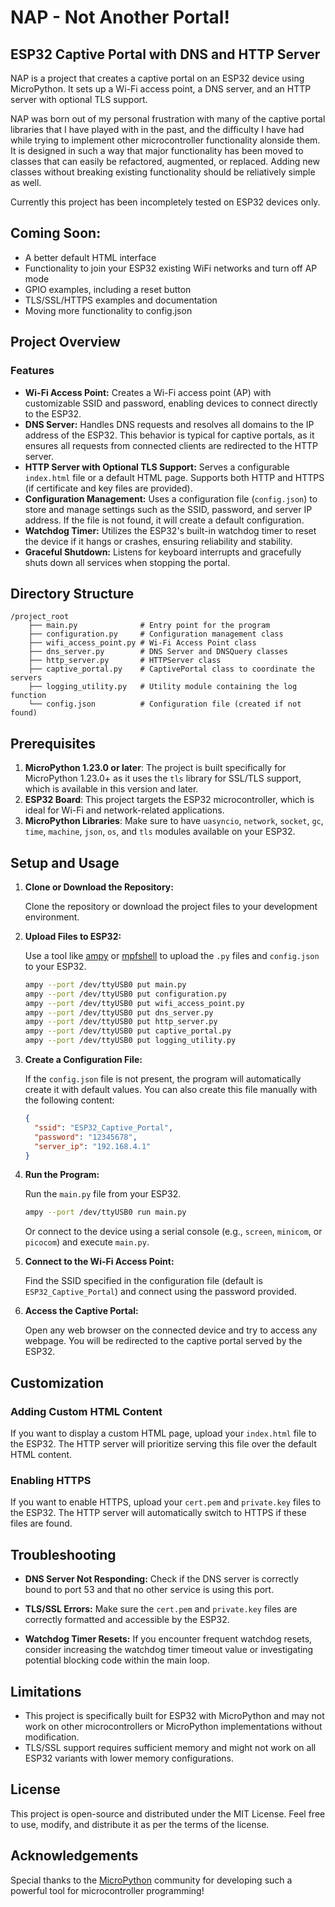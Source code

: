 # NAP - Not Another Portal!
## ESP32 Captive Portal with DNS and HTTP Server

NAP is a project that creates a captive portal on an ESP32 device using MicroPython. It sets up a Wi-Fi access point, a DNS server, and an HTTP server with optional TLS support. 

NAP was born out of my personal frustration with many of the captive portal libraries that I have played with in the past, and the difficulty I have had while trying to implement other microcontroller functionality alonside them. It is designed in such a way that major functionality has been moved to classes that can easily be refactored, augmented, or replaced. Adding new classes without breaking existing functionality should be reliatively simple as well.

Currently this project has been incompletely tested on ESP32 devices only. 

## Coming Soon:

- A better default HTML interface
- Functionality to join your ESP32 existing WiFi networks and turn off AP mode
- GPIO examples, including a reset button
- TLS/SSL/HTTPS examples and documentation
- Moving more functionality to config.json 

## Project Overview

### Features
- **Wi-Fi Access Point:** Creates a Wi-Fi access point (AP) with customizable SSID and password, enabling devices to connect directly to the ESP32.
- **DNS Server:** Handles DNS requests and resolves all domains to the IP address of the ESP32. This behavior is typical for captive portals, as it ensures all requests from connected clients are redirected to the HTTP server.
- **HTTP Server with Optional TLS Support:** Serves a configurable `index.html` file or a default HTML page. Supports both HTTP and HTTPS (if certificate and key files are provided).
- **Configuration Management:** Uses a configuration file (`config.json`) to store and manage settings such as the SSID, password, and server IP address. If the file is not found, it will create a default configuration.
- **Watchdog Timer:** Utilizes the ESP32's built-in watchdog timer to reset the device if it hangs or crashes, ensuring reliability and stability.
- **Graceful Shutdown:** Listens for keyboard interrupts and gracefully shuts down all services when stopping the portal.

## Directory Structure
```
/project_root
    ├── main.py              # Entry point for the program
    ├── configuration.py     # Configuration management class
    ├── wifi_access_point.py # Wi-Fi Access Point class
    ├── dns_server.py        # DNS Server and DNSQuery classes
    ├── http_server.py       # HTTPServer class
    ├── captive_portal.py    # CaptivePortal class to coordinate the servers
    ├── logging_utility.py   # Utility module containing the log function
    └── config.json          # Configuration file (created if not found)
```

## Prerequisites
1. **MicroPython 1.23.0 or later**: The project is built specifically for MicroPython 1.23.0+ as it uses the `tls` library for SSL/TLS support, which is available in this version and later.
2. **ESP32 Board**: This project targets the ESP32 microcontroller, which is ideal for Wi-Fi and network-related applications.
3. **MicroPython Libraries**: Make sure to have `uasyncio`, `network`, `socket`, `gc`, `time`, `machine`, `json`, `os`, and `tls` modules available on your ESP32.

## Setup and Usage

1. **Clone or Download the Repository:**

   Clone the repository or download the project files to your development environment.

2. **Upload Files to ESP32:**

   Use a tool like [ampy](https://github.com/scientifichackers/ampy) or [mpfshell](https://github.com/wendlers/mpfshell) to upload the `.py` files and `config.json` to your ESP32.

   ```bash
   ampy --port /dev/ttyUSB0 put main.py
   ampy --port /dev/ttyUSB0 put configuration.py
   ampy --port /dev/ttyUSB0 put wifi_access_point.py
   ampy --port /dev/ttyUSB0 put dns_server.py
   ampy --port /dev/ttyUSB0 put http_server.py
   ampy --port /dev/ttyUSB0 put captive_portal.py
   ampy --port /dev/ttyUSB0 put logging_utility.py
   ```

3. **Create a Configuration File:**

   If the `config.json` file is not present, the program will automatically create it with default values. You can also create this file manually with the following content:

   ```json
   {
     "ssid": "ESP32_Captive_Portal",
     "password": "12345678",
     "server_ip": "192.168.4.1"
   }
   ```

4. **Run the Program:**

   Run the `main.py` file from your ESP32.

   ```bash
   ampy --port /dev/ttyUSB0 run main.py
   ```

   Or connect to the device using a serial console (e.g., `screen`, `minicom`, or `picocom`) and execute `main.py`.

5. **Connect to the Wi-Fi Access Point:**

   Find the SSID specified in the configuration file (default is `ESP32_Captive_Portal`) and connect using the password provided.

6. **Access the Captive Portal:**

   Open any web browser on the connected device and try to access any webpage. You will be redirected to the captive portal served by the ESP32.

## Customization

### Adding Custom HTML Content
If you want to display a custom HTML page, upload your `index.html` file to the ESP32. The HTTP server will prioritize serving this file over the default HTML content.

### Enabling HTTPS
If you want to enable HTTPS, upload your `cert.pem` and `private.key` files to the ESP32. The HTTP server will automatically switch to HTTPS if these files are found.

## Troubleshooting

- **DNS Server Not Responding:**
  Check if the DNS server is correctly bound to port 53 and that no other service is using this port.

- **TLS/SSL Errors:**
  Make sure the `cert.pem` and `private.key` files are correctly formatted and accessible by the ESP32.

- **Watchdog Timer Resets:**
  If you encounter frequent watchdog resets, consider increasing the watchdog timer timeout value or investigating potential blocking code within the main loop.

## Limitations
- This project is specifically built for ESP32 with MicroPython and may not work on other microcontrollers or MicroPython implementations without modification.
- TLS/SSL support requires sufficient memory and might not work on all ESP32 variants with lower memory configurations.

## License
This project is open-source and distributed under the MIT License. Feel free to use, modify, and distribute it as per the terms of the license.

## Acknowledgements
Special thanks to the [MicroPython](https://micropython.org/) community for developing such a powerful tool for microcontroller programming!
